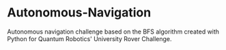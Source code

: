 # Autonomous-Navigation
Autonomous navigation challenge based on the BFS algorithm created with Python for Quantum Robotics' University Rover Challenge.

